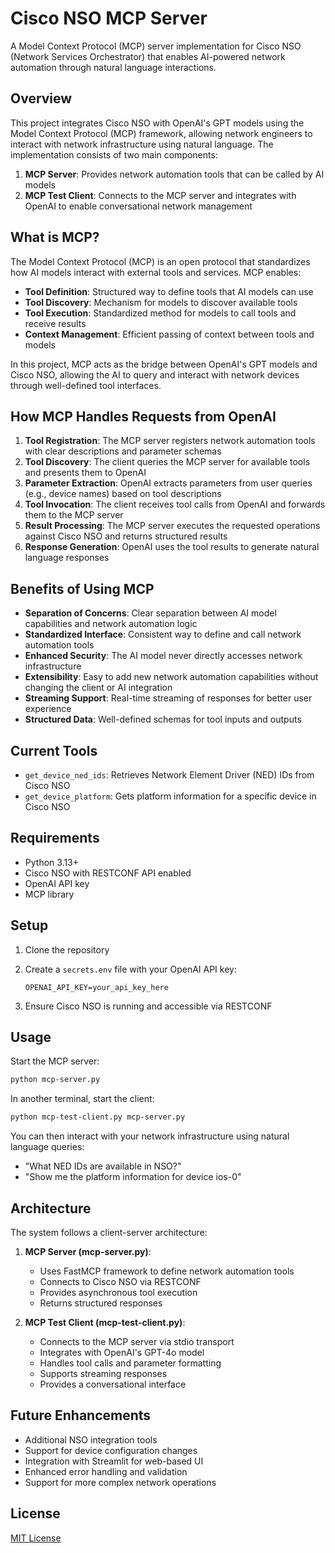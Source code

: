 # Cisco NSO MCP Server

A Model Context Protocol (MCP) server implementation for Cisco NSO (Network Services Orchestrator) that enables AI-powered network automation through natural language interactions.

## Overview

This project integrates Cisco NSO with OpenAI's GPT models using the Model Context Protocol (MCP) framework, allowing network engineers to interact with network infrastructure using natural language. The implementation consists of two main components:

1. **MCP Server**: Provides network automation tools that can be called by AI models
2. **MCP Test Client**: Connects to the MCP server and integrates with OpenAI to enable conversational network management

## What is MCP?

The Model Context Protocol (MCP) is an open protocol that standardizes how AI models interact with external tools and services. MCP enables:

- **Tool Definition**: Structured way to define tools that AI models can use
- **Tool Discovery**: Mechanism for models to discover available tools
- **Tool Execution**: Standardized method for models to call tools and receive results
- **Context Management**: Efficient passing of context between tools and models

In this project, MCP acts as the bridge between OpenAI's GPT models and Cisco NSO, allowing the AI to query and interact with network devices through well-defined tool interfaces.

## How MCP Handles Requests from OpenAI

1. **Tool Registration**: The MCP server registers network automation tools with clear descriptions and parameter schemas
2. **Tool Discovery**: The client queries the MCP server for available tools and presents them to OpenAI
3. **Parameter Extraction**: OpenAI extracts parameters from user queries (e.g., device names) based on tool descriptions
4. **Tool Invocation**: The client receives tool calls from OpenAI and forwards them to the MCP server
5. **Result Processing**: The MCP server executes the requested operations against Cisco NSO and returns structured results
6. **Response Generation**: OpenAI uses the tool results to generate natural language responses

## Benefits of Using MCP

- **Separation of Concerns**: Clear separation between AI model capabilities and network automation logic
- **Standardized Interface**: Consistent way to define and call network automation tools
- **Enhanced Security**: The AI model never directly accesses network infrastructure
- **Extensibility**: Easy to add new network automation capabilities without changing the client or AI integration
- **Streaming Support**: Real-time streaming of responses for better user experience
- **Structured Data**: Well-defined schemas for tool inputs and outputs

## Current Tools

- `get_device_ned_ids`: Retrieves Network Element Driver (NED) IDs from Cisco NSO
- `get_device_platform`: Gets platform information for a specific device in Cisco NSO

## Requirements

- Python 3.13+
- Cisco NSO with RESTCONF API enabled
- OpenAI API key
- MCP library

## Setup

1. Clone the repository

2. Create a `secrets.env` file with your OpenAI API key:

   ```env
   OPENAI_API_KEY=your_api_key_here
   ```

3. Ensure Cisco NSO is running and accessible via RESTCONF

## Usage

Start the MCP server:

```bash
python mcp-server.py
```

In another terminal, start the client:

```bash
python mcp-test-client.py mcp-server.py
```

You can then interact with your network infrastructure using natural language queries:

- "What NED IDs are available in NSO?"
- "Show me the platform information for device ios-0"

## Architecture

The system follows a client-server architecture:

1. **MCP Server (mcp-server.py)**:
   - Uses FastMCP framework to define network automation tools
   - Connects to Cisco NSO via RESTCONF
   - Provides asynchronous tool execution
   - Returns structured responses

2. **MCP Test Client (mcp-test-client.py)**:
   - Connects to the MCP server via stdio transport
   - Integrates with OpenAI's GPT-4o model
   - Handles tool calls and parameter formatting
   - Supports streaming responses
   - Provides a conversational interface

## Future Enhancements

- Additional NSO integration tools
- Support for device configuration changes
- Integration with Streamlit for web-based UI
- Enhanced error handling and validation
- Support for more complex network operations

## License

[MIT License](LICENSE)

